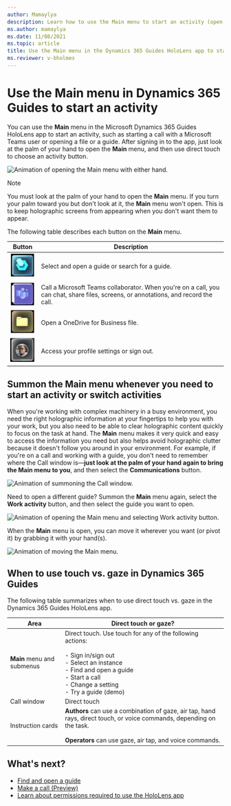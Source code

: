 ```yaml
---
author: Mamaylya
description: Learn how to use the Main menu to start an activity (open a guide, start a call, change a setting, or sign out) in the Dynamics 365 Guides HoloLens app
ms.author: mamaylya
ms.date: 11/08/2021
ms.topic: article
title: Use the Main menu in the Dynamics 365 Guides HoloLens app to start an activity
ms.reviewer: v-bholmes
---
```


# Use the Main menu in Dynamics 365 Guides to start an activity

You can use the **Main** menu in the Microsoft Dynamics 365 Guides HoloLens app to start an activity, such as starting a call with a Microsoft Teams user or opening a file or a guide. After signing in to the app, just look at the palm of your hand to open the **Main** menu, and then use direct touch to choose an activity button. 

![Animation of opening the Main menu with either hand.](media/2_handed.gif "Animation of opening the Main menu with either hand")

> [!NOTE]
> You must look at the palm of your hand to open the **Main** menu. If you turn your palm toward you but don't look at it, the **Main** menu won't open. This is to keep holographic screens from appearing when you don't want them to appear. 

The following table describes each button on the **Main** menu.

|Button|Description|
|--------|-------------------------------------------------------------------------------------------------|
|![Work activity button.](media/main-menu-work-activity1-button.JPG "Work activity button")|Select and open a guide or search for a guide.|
|![Communications button.](media/main-menu-communications1-button.JPG "Communications button")|Call a Microsoft Teams collaborator. When you're on a call, you can chat, share files, screens, or annotations, and record the call.|
|![Files button.](media/main-menu-files1-button.JPG "Settings button")|Open a OneDrive for Business file. |
|![Profile button.](media/main-menu-profile1-button.JPG "Profile button")| Access your profile settings or sign out.|

## Summon the Main menu whenever you need to start an activity or switch activities

When you're working with complex machinery in a busy environment, you need the right holographic information at your fingertips to help you with your work, but you also need to be able to clear holographic content quickly to focus on the task at hand. The **Main** menu makes it very quick and easy to access the information you need but also helps avoid holographic clutter because it doesn't follow you around in your environment. For example, if you're on a call and working with a guide, you don't need to remember where the Call window is—**just look at the palm of your hand again to bring the Main menu to you**, and then select the **Communications** button. 

![Animation of summoning the Call window.](media/Summon_Hand_Menu.gif "Animation of summoning the Call window")

Need to open a different guide? Summon the **Main** menu again, select the **Work activity** button, and then select the guide you want to open. 

![Animation of opening the Main menu and selecting Work activity button.](media/1_handed.gif "Animation of opening the Main menu and selecting the Work activity button")

When the **Main** menu is open, you can move it wherever you want (or pivot it) by grabbing it with your hand(s). 

![Animation of moving the Main menu.](media/Movement_TouchWindow-hologram.gif "Animation of moving the Main menu")

## When to use touch vs. gaze in Dynamics 365 Guides

The following table summarizes when to use direct touch vs. gaze in the Dynamics 365 Guides HoloLens app.

|Area|Direct touch or gaze?|
|------------------|----------------------------------------------------------|
|**Main** menu and submenus|Direct touch. Use touch for any of the following actions:<br><br>- Sign in/sign out<br>- Select an instance<br>- Find and open a guide<br>- Start a call<br> - Change a setting<br>- Try a guide (demo)|
|Call window|Direct touch|
|Instruction cards|**Authors** can use a combination of gaze, air tap, hand rays, direct touch, or voice commands, depending on the task.<br><br>**Operators** can use gaze, air tap, and voice commands.

## What's next?

- [Find and open a guide](find-guide.md)
- [Make a call (Preview)](make-call.md)
- [Learn about permissions required to use the HoloLens app](hololens-permissions.md)
